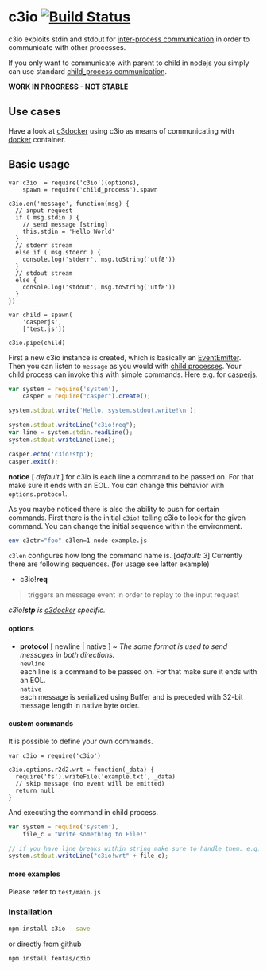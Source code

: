 # c3io [![Build Status](https://travis-ci.org/fentas/c3io.svg)](https://travis-ci.org/fentas/c3io)

c3io exploits stdin and stdout for [inter-process communication](http://en.wikipedia.org/wiki/Inter-process_communication)
in order to communicate with other processes.

If you only want to communicate with parent to child in nodejs you simply can use
standard [child_process communication](https://nodejs.org/api/child_process.html#child_process_child_send_message_sendhandle).

__WORK IN PROGRESS - NOT STABLE__

## Use cases

Have a look at [c3docker](https://github.com/fentas/c3docker) using c3io as means
of communicating with [docker](https://github.com/docker/docker) container.

## Basic usage

```nodejs
var c3io  = require('c3io')(options),
    spawn = require('child_process').spawn

c3io.on('message', function(msg) {
  // input request
  if ( msg.stdin ) {
    // send message [string]
    this.stdin = 'Hello World'
  }
  // stderr stream
  else if ( msg.stderr ) {
    console.log('stderr', msg.toString('utf8'))
  }
  // stdout stream
  else {
    console.log('stdout', msg.toString('utf8'))
  }
})

var child = spawn(
    'casperjs',
    ['test.js'])

c3io.pipe(child)
```

First a new c3io instance is created, which is basically an [EventEmitter](https://nodejs.org/api/events.html).
Then you can listen to `message` as you would with [child processes](https://nodejs.org/api/child_process.html).
Your child process can invoke this with simple commands. Here e.g. for [casperjs](http://casperjs.org/).

```js
var system = require('system'),
    casper = require("casper").create();

system.stdout.write('Hello, system.stdout.write!\n');

system.stdout.writeLine("c3io!req");
var line = system.stdin.readLine();
system.stdout.writeLine(line);

casper.echo('c3io!stp');
casper.exit();
```

__notice__ [ _default_ ] for c3io is each line a command to be passed on. For that make sure it
ends with an EOL. You can change this behavior with `options.protocol`.

As you maybe noticed there is also the ability to push for certain commands.
First there is the initial `c3io!` telling c3io to look for the given command.
You can change the initial sequence within the environment.

```sh
env c3ctr="foo" c3len=1 node example.js
```

`c3len` configures how long the command name is. [_default: 3_]
Currently there are following sequences. (for usage see latter example)

* c3io!__req__

> triggers an message event in order to replay to the input request

*c3io!__stp__ is [c3docker](https://github.com/fentas/c3docker) specific.*

#### options

* __protocol__ [ newline | native ] ~
_The same format is used to send messages in both directions._  
`newline`  
each line is a command to be passed on. For that make sure it ends with an EOL.  
`native`  
each message is serialized using Buffer and is preceded with 32-bit message length in native byte order.

#### custom commands

It is possible to define your own commands.

```node
var c3io = require('c3io')

c3io.options.r2d2.wrt = function(_data) {
  require('fs').writeFile('example.txt', _data)
  // skip message (no event will be emitted)
  return null
}
```

And executing the command in child process.

```js
var system = require('system'),
    file_c = "Write something to File!"

// if you have line breaks within string make sure to handle them. e.g. through serializing.
system.stdout.writeLine("c3io!wrt" + file_c);
```

#### more examples
Please refer to `test/main.js`

### Installation

```sh
npm install c3io --save
```

or directly from github

```sh
npm install fentas/c3io
```
